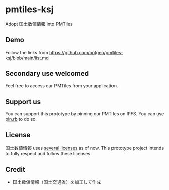 # pmtiles-ksj
Adopt 国土数値情報 into PMTiles

## Demo
Follow the links from https://github.com/optgeo/pmtiles-ksj/blob/main/list.md

## Secondary use welcomed
Feel free to access our PMTiles from your application. 

## Support us
You can support this prototype by pinning our PMTiles on IPFS. You can use [pin.rb](https://github.com/optgeo/pmtiles-ksj/blob/main/pin.rb) to do so. 

## License 
国土数値情報 uses [several licenses](https://nlftp.mlit.go.jp/ksj/other/agreement.html) as of now. This prototype project intends to fully respect and follow these licenses. 

## Credit
- 国土数値情報（国土交通省）を加工して作成

